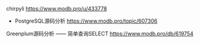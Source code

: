 
chirpyli https://www.modb.pro/u/433778
- PostgreSQL源码分析 https://www.modb.pro/topic/607306

Greenplum源码分析 —— 简单查询SELECT https://www.modb.pro/db/619754
